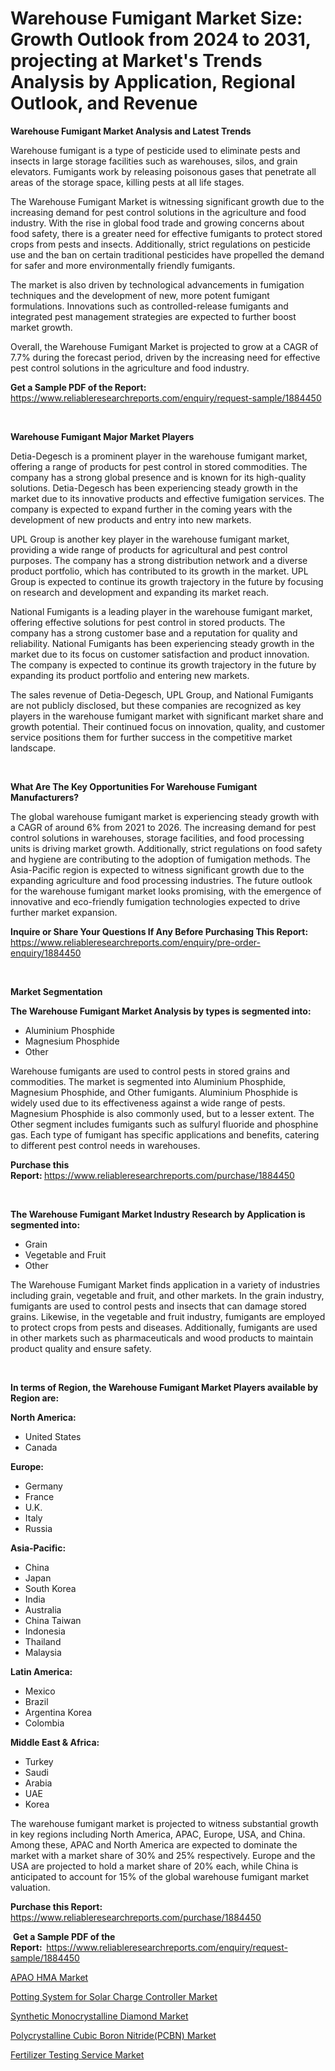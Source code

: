 <p><h1>Warehouse Fumigant Market Size: Growth Outlook from 2024 to 2031, projecting at Market's Trends Analysis by Application, Regional Outlook, and Revenue</h1></p><p><strong>Warehouse Fumigant Market Analysis and Latest Trends</strong></p>
<p><p>Warehouse fumigant is a type of pesticide used to eliminate pests and insects in large storage facilities such as warehouses, silos, and grain elevators. Fumigants work by releasing poisonous gases that penetrate all areas of the storage space, killing pests at all life stages.</p><p>The Warehouse Fumigant Market is witnessing significant growth due to the increasing demand for pest control solutions in the agriculture and food industry. With the rise in global food trade and growing concerns about food safety, there is a greater need for effective fumigants to protect stored crops from pests and insects. Additionally, strict regulations on pesticide use and the ban on certain traditional pesticides have propelled the demand for safer and more environmentally friendly fumigants.</p><p>The market is also driven by technological advancements in fumigation techniques and the development of new, more potent fumigant formulations. Innovations such as controlled-release fumigants and integrated pest management strategies are expected to further boost market growth.</p><p>Overall, the Warehouse Fumigant Market is projected to grow at a CAGR of 7.7% during the forecast period, driven by the increasing need for effective pest control solutions in the agriculture and food industry.</p></p>
<p><strong>Get a Sample PDF of the Report:&nbsp;</strong> <a href="https://www.reliableresearchreports.com/enquiry/request-sample/1884450">https://www.reliableresearchreports.com/enquiry/request-sample/1884450</a></p>
<p>&nbsp;</p>
<p><strong>Warehouse Fumigant Major Market Players</strong></p>
<p><p>Detia-Degesch is a prominent player in the warehouse fumigant market, offering a range of products for pest control in stored commodities. The company has a strong global presence and is known for its high-quality solutions. Detia-Degesch has been experiencing steady growth in the market due to its innovative products and effective fumigation services. The company is expected to expand further in the coming years with the development of new products and entry into new markets.</p><p>UPL Group is another key player in the warehouse fumigant market, providing a wide range of products for agricultural and pest control purposes. The company has a strong distribution network and a diverse product portfolio, which has contributed to its growth in the market. UPL Group is expected to continue its growth trajectory in the future by focusing on research and development and expanding its market reach.</p><p>National Fumigants is a leading player in the warehouse fumigant market, offering effective solutions for pest control in stored products. The company has a strong customer base and a reputation for quality and reliability. National Fumigants has been experiencing steady growth in the market due to its focus on customer satisfaction and product innovation. The company is expected to continue its growth trajectory in the future by expanding its product portfolio and entering new markets.</p><p>The sales revenue of Detia-Degesch, UPL Group, and National Fumigants are not publicly disclosed, but these companies are recognized as key players in the warehouse fumigant market with significant market share and growth potential. Their continued focus on innovation, quality, and customer service positions them for further success in the competitive market landscape.</p></p>
<p>&nbsp;</p>
<p><strong>What Are The Key Opportunities For Warehouse Fumigant Manufacturers?</strong></p>
<p><p>The global warehouse fumigant market is experiencing steady growth with a CAGR of around 6% from 2021 to 2026. The increasing demand for pest control solutions in warehouses, storage facilities, and food processing units is driving market growth. Additionally, strict regulations on food safety and hygiene are contributing to the adoption of fumigation methods. The Asia-Pacific region is expected to witness significant growth due to the expanding agriculture and food processing industries. The future outlook for the warehouse fumigant market looks promising, with the emergence of innovative and eco-friendly fumigation technologies expected to drive further market expansion.</p></p>
<p><strong>Inquire or Share Your Questions If Any Before Purchasing This Report:</strong> <a href="https://www.reliableresearchreports.com/enquiry/pre-order-enquiry/1884450">https://www.reliableresearchreports.com/enquiry/pre-order-enquiry/1884450</a></p>
<p>&nbsp;</p>
<p><strong>Market Segmentation</strong></p>
<p><strong>The Warehouse Fumigant Market Analysis by types is segmented into:</strong></p>
<p><ul><li>Aluminium Phosphide</li><li>Magnesium Phosphide</li><li>Other</li></ul></p>
<p><p>Warehouse fumigants are used to control pests in stored grains and commodities. The market is segmented into Aluminium Phosphide, Magnesium Phosphide, and Other fumigants. Aluminium Phosphide is widely used due to its effectiveness against a wide range of pests. Magnesium Phosphide is also commonly used, but to a lesser extent. The Other segment includes fumigants such as sulfuryl fluoride and phosphine gas. Each type of fumigant has specific applications and benefits, catering to different pest control needs in warehouses.</p></p>
<p><strong>Purchase this Report:&nbsp;</strong><a href="https://www.reliableresearchreports.com/purchase/1884450">https://www.reliableresearchreports.com/purchase/1884450</a></p>
<p>&nbsp;</p>
<p><strong>The Warehouse Fumigant Market Industry Research by Application is segmented into:</strong></p>
<p><ul><li>Grain</li><li>Vegetable and Fruit</li><li>Other</li></ul></p>
<p><p>The Warehouse Fumigant Market finds application in a variety of industries including grain, vegetable and fruit, and other markets. In the grain industry, fumigants are used to control pests and insects that can damage stored grains. Likewise, in the vegetable and fruit industry, fumigants are employed to protect crops from pests and diseases. Additionally, fumigants are used in other markets such as pharmaceuticals and wood products to maintain product quality and ensure safety.</p></p>
<p>&nbsp;</p>
<p><strong>In terms of Region, the Warehouse Fumigant Market Players available by Region are:</strong></p>
<p>
    <p> <strong> North America: </strong>
        <ul>
            <li>United States</li>
            <li>Canada</li>
        </ul>
        </p> 
    <p> <strong> Europe: </strong>
        <ul>
            <li>Germany</li>
            <li>France</li>
            <li>U.K.</li>
            <li>Italy</li>
            <li>Russia</li>
        </ul>
        </p> 
    <p> <strong> Asia-Pacific: </strong>
        <ul>
            <li>China</li>
            <li>Japan</li>
            <li>South Korea</li>
            <li>India</li>
            <li>Australia</li>
            <li>China Taiwan</li>
            <li>Indonesia</li>
            <li>Thailand</li>
            <li>Malaysia</li>
        </ul>
        </p> 
    <p> <strong> Latin America: </strong>
        <ul>
            <li>Mexico</li>
            <li>Brazil</li>
            <li>Argentina Korea</li>
            <li>Colombia</li>
        </ul>
        </p> 
    <p> <strong> Middle East & Africa: </strong>
        <ul>
            <li>Turkey</li>
            <li>Saudi</li>
            <li>Arabia</li>
            <li>UAE</li>
            <li>Korea</li>
        </ul>
    </p>
    </p>
<p><p>The warehouse fumigant market is projected to witness substantial growth in key regions including North America, APAC, Europe, USA, and China. Among these, APAC and North America are expected to dominate the market with a market share of 30% and 25% respectively. Europe and the USA are projected to hold a market share of 20% each, while China is anticipated to account for 15% of the global warehouse fumigant market valuation.</p></p>
<p><strong>Purchase this Report: </strong><a href="https://www.reliableresearchreports.com/purchase/1884450">https://www.reliableresearchreports.com/purchase/1884450</a></p>
<p>&nbsp;<strong>Get a Sample PDF of the Report:&nbsp;&nbsp;</strong><a href="https://www.reliableresearchreports.com/enquiry/request-sample/1884450">https://www.reliableresearchreports.com/enquiry/request-sample/1884450</a></p>
<p><strong></strong></p>
<p><p><a href="https://view.publitas.com/reportprime-1/apao-hma-market-research-report-reveals-the-latest-trends-and-opportunities-of-this-market-for-period-from-2024-2031/">APAO HMA Market</a></p><p><a href="https://github.com/kosella/Market-Research-Report-List-2/blob/main/potting-system-for-solar-charge-controller-market.md">Potting System for Solar Charge Controller Market</a></p><p><a href="https://frill-swim-3cd.notion.site/Synthetic-Monocrystalline-Diamond-Market-Size-Market-Trends-and-Growth-Outlook-forecasted-for-peri-df2e209888344f6599de3cbb03077d70">Synthetic Monocrystalline Diamond Market</a></p><p><a href="https://cautious-neon-760.notion.site/Polycrystalline-Cubic-Boron-Nitride-PCBN-Market-Share-Market-New-Trends-Analysis-Report-By-Type--32b207de1bc74778904631e13e0cb971">Polycrystalline Cubic Boron Nitride(PCBN) Market</a></p><p><a href="https://github.com/kufem1/Market-Research-Report-List-1/blob/main/fertilizer-testing-service-market.md">Fertilizer Testing Service Market</a></p></p>